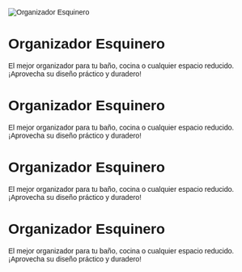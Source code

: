 <!DOCTYPE html>
<html lang="es">
<head>
<meta charset="UTF-8" />
<meta name="viewport" content="width=device-width, initial-scale=1.0" />
<title>Organizador Esquinero</title>
<style>
  body {
    background-color: #ff600;
    margin: 0;
    font-family: Arial, sans-serif;
  }

  .contenedor {
    max-width: 400px; /* Puedes ajustar el tamaño máximo a tu gusto */
    margin: 20px auto;
    background-color: #ffffff;
    border-radius: 12px;
    box-shadow: 0 4px 8px rgba(0,0,0,0.2);
    overflow: hidden;
  }

  .contenedor img {
    display: block;
    width: 100%;
    height: auto; /* Mantenemos la relación de aspecto completa */
  }

  .contenido {
    padding: 16px;
    text-align: center;
  }

  .contenido h1 {
    color: #ff600;
    margin: 0 0 8px;
  }

  .contenido p {
    color: #333333;
    margin: 0;
  }
</style>
</head>
<body>
  <div class="contenedor">
    <img src="https://d39ru7awumhhs2.cloudfront.net/colombia/products/270260/1724105603four_trays_towel_bar.jpg" alt="Organizador Esquinero" />
    <div class="contenido">
      <h1>Organizador Esquinero</h1>
      <p>El mejor organizador para tu baño, cocina o cualquier espacio reducido. ¡Aprovecha su diseño práctico y duradero!</p>
      <div class="contenido">
      <h1>Organizador Esquinero</h1>
      <p>El mejor organizador para tu baño, cocina o cualquier espacio reducido. ¡Aprovecha su diseño práctico y duradero!</p>
        <div class="contenido">
      <h1>Organizador Esquinero</h1>
      <p>El mejor organizador para tu baño, cocina o cualquier espacio reducido. ¡Aprovecha su diseño práctico y duradero!</p>
          <div class="contenido">
      <h1>Organizador Esquinero</h1>
      <p>El mejor organizador para tu baño, cocina o cualquier espacio reducido. ¡Aprovecha su diseño práctico y duradero!</p>
    </div>
  </div>
</body>
</html>
